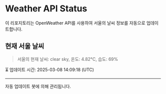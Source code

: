
# Weather API Status

이 리포지토리는 OpenWeather API를 사용하여 서울의 날씨 정보를 자동으로 업데이트합니다.

## 현재 서울 날씨
> 서울의 현재 날씨: clear sky, 온도: 4.82°C, 습도: 69%

⏳ 업데이트 시간: 2025-03-08 14:09:18 (UTC)

---
자동 업데이트 봇에 의해 관리됩니다.
